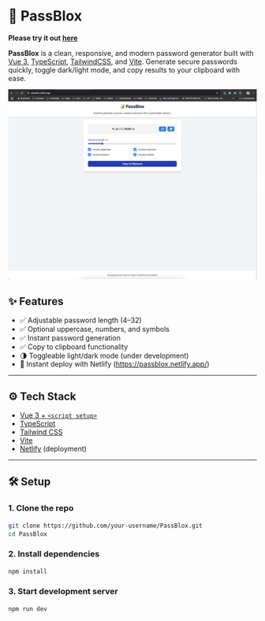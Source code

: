 # 🔐 PassBlox

**Please try it out [here](https://passblox.netlify.app/)**

**PassBlox** is a clean, responsive, and modern password generator built with [Vue 3](https://vuejs.org/), [TypeScript](https://www.typescriptlang.org/), [TailwindCSS](https://tailwindcss.com/), and [Vite](https://vitejs.dev/). Generate secure passwords quickly, toggle dark/light mode, and copy results to your clipboard with ease.

![Main App](./screenshots/app.png)

## ✨ Features

- ✅ Adjustable password length (4–32)
- ✅ Optional uppercase, numbers, and symbols
- ✅ Instant password generation
- ✅ Copy to clipboard functionality
- 🌗 Toggleable light/dark mode (under development)
- 🚀 Instant deploy with Netlify (https://passblox.netlify.app/)

---

## ⚙️ Tech Stack

- [Vue 3 + `<script setup>`](https://vuejs.org/api/sfc-script-setup.html)
- [TypeScript](https://www.typescriptlang.org/)
- [Tailwind CSS](https://tailwindcss.com/)
- [Vite](https://vitejs.dev/)
- [Netlify](https://www.netlify.com/) (deployment)

---

## 🛠️ Setup

### 1. Clone the repo

```bash
git clone https://github.com/your-username/PassBlox.git
cd PassBlox
```

### 2. Install dependencies

```bash
npm install
```

### 3. Start development server

```bash
npm run dev
```
